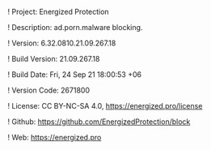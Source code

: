 ! Project: Energized Protection

! Description: ad.porn.malware blocking.

! Version: 6.32.0810.21.09.267.18

! Build Version: 21.09.267.18

! Build Date: Fri, 24 Sep 21 18:00:53 +06

! Version Code: 2671800

! License: CC BY-NC-SA 4.0, https://energized.pro/license

! Github: https://github.com/EnergizedProtection/block

! Web: https://energized.pro
